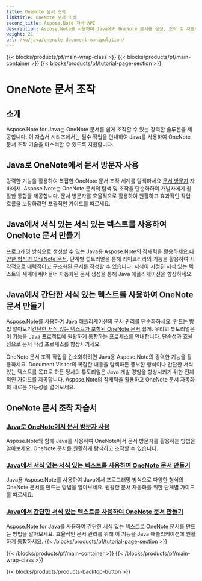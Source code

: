 ```yaml
---
title: OneNote 문서 조작
linktitle: OneNote 문서 조작
second_title: Aspose.Note 자바 API
description: Aspose.Note를 사용하여 Java에서 OneNote 문서를 생성, 조작 및 자동화하세요. 문서 방문자, 서식 있는 서식 있는 텍스트 및 서식 있는 텍스트 생성에 대한 단계별 자습서입니다.
weight: 21
url: /ko/java/onenote-document-manipulation/
---
```


{{< blocks/products/pf/main-wrap-class >}}
{{< blocks/products/pf/main-container >}}
{{< blocks/products/pf/tutorial-page-section >}}

# OneNote 문서 조작


## 소개

Aspose.Note for Java는 OneNote 문서를 쉽게 조작할 수 있는 강력한 솔루션을 제공합니다. 이 자습서 시리즈에서는 필수 작업을 안내하여 Java를 사용하여 OneNote 문서 조작 기술을 마스터할 수 있도록 지원합니다.

## Java로 OneNote에서 문서 방문자 사용
 강력한 기능을 활용하여 복잡한 OneNote 문서 조작 세계를 탐색하세요.[문서 방문자](./using-document-visitor/) 자바에서. Aspose.Note는 OneNote 문서의 탐색 및 조작을 단순화하여 개발자에게 원활한 통합을 제공합니다. 문서 방문자를 효율적으로 활용하여 원활하고 효과적인 작업 흐름을 보장하려면 포괄적인 가이드를 따르세요. 

## Java에서 서식 있는 서식 있는 텍스트를 사용하여 OneNote 문서 만들기
 프로그래밍 방식으로 생성할 수 있는 Java용 Aspose.Note의 잠재력을 활용하세요.[다양한 형식의 OneNote 문서](./create-onenote-document-formatted-rich-text/). 단계별 튜토리얼을 통해 라이브러리의 기능을 활용하여 시각적으로 매력적이고 구조화된 문서를 작성할 수 있습니다. 서식이 지정된 서식 있는 텍스트의 세계에 뛰어들어 자동화된 문서 생성을 통해 Java 애플리케이션을 향상하세요.

## Java에서 간단한 서식 있는 텍스트를 사용하여 OneNote 문서 만들기
 Aspose.Note를 사용하여 Java 애플리케이션의 문서 관리를 단순화하세요. 만드는 방법 알아보기[간단한 서식 있는 텍스트가 포함된 OneNote 문서](./create-onenote-document-simple-rich-text/) 쉽게. 우리의 튜토리얼은 이 기능을 Java 프로젝트에 원활하게 통합하는 프로세스를 안내합니다. 단순성과 효율성으로 문서 작성 프로세스를 향상시키세요. 

OneNote 문서 조작 작업을 간소화하려면 Java용 Aspose.Note의 강력한 기능을 활용하세요. Document Visitor의 복잡한 내용을 탐색하든 풍부한 형식이나 간단한 서식 있는 텍스트를 목표로 하든 당사의 튜토리얼은 Java 개발 경험을 향상시키기 위한 전체적인 가이드를 제공합니다. Aspose.Note의 잠재력을 활용하고 OneNote 문서 자동화의 새로운 가능성을 열어보세요.
## OneNote 문서 조작 자습서
### [Java로 OneNote에서 문서 방문자 사용](./using-document-visitor/)
Aspose.Note와 함께 Java를 사용하여 OneNote에서 문서 방문자를 활용하는 방법을 알아보세요. OneNote 문서를 원활하게 탐색하고 조작할 수 있습니다.
### [Java에서 서식 있는 서식 있는 텍스트를 사용하여 OneNote 문서 만들기](./create-onenote-document-formatted-rich-text/)
Java용 Aspose.Note를 사용하여 Java에서 프로그래밍 방식으로 다양한 형식의 OneNote 문서를 만드는 방법을 알아보세요. 원활한 문서 자동화를 위한 단계별 가이드를 따르세요.
### [Java에서 간단한 서식 있는 텍스트를 사용하여 OneNote 문서 만들기](./create-onenote-document-simple-rich-text/)
Aspose.Note for Java를 사용하여 간단한 서식 있는 텍스트로 OneNote 문서를 만드는 방법을 알아보세요. 효율적인 문서 관리를 위해 이 기능을 Java 애플리케이션에 원활하게 통합하세요.
{{< /blocks/products/pf/tutorial-page-section >}}

{{< /blocks/products/pf/main-container >}}
{{< /blocks/products/pf/main-wrap-class >}}

{{< blocks/products/products-backtop-button >}}
